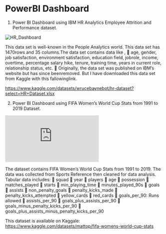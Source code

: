 # PowerBI Dashboard
1. Power BI Dashboard using IBM HR Analytics Employee Attrition and Performance dataset.

![HR_Dashboard](https://github.com/Jayadharanirajapaksha/PowerBI-Dashboard/assets/116358845/734b5032-9448-4ac1-878e-1f2aa002e3c5)

This data set is well-known in the People Analytics world. This data set has 1470rows and 35 columns.The data set contains data like ,  age, gender, job satisfaction, environment satisfaction, education field, jobrole, income, overtime, percentage salary hike, tenure, training time, years
in current role, relationship status, etc.  Originally, the data set was published on IBM’s website but has since beenremoved. But I have downloaded this data set from Kaggle with this fallowinglink. 

https://www.kaggle.com/datasets/wrucebaynebot/hr-dataset?select=HR+Dataset.xlsx


2. Power BI Dashboard using FIFA Women’s World Cup Stats from 1991 to 2019 Dataset.

![FIFA_WOMEN'S_WORLDCUP.pdf](https://github.com/Jayadharanirajapaksha/PowerBI-Dashboard/files/12659365/FIFA_WOMEN.S_WORLDCUP.pdf)

   
   The dataset contains FIFA Women’s World Cup Stats from 1991 to 2019.
   The data was collected from Sports Reference then cleaned for data analysis.
   Tabular data includes:
 squad
 year
 players
 age
 possession
 matches_played
 starts
 min_playing_time
 minutes_played_90s
 goals
 assists
 non_penalty_goals
 penalty_kicks_made
 penalty_kicks_attempted
 yellow_cards
 red_cards
 goals_per_90: Runs allowed
 assists_per_90
 goals_plus_assists_per_90
 goals_minus_penalty_kicks_per_90
 goals_plus_assists_minus_penalty_kicks_per_90

   This dataset is available on Kaggale:
https://www.kaggle.com/datasets/mattop/fifa-womens-world-cup-stats
